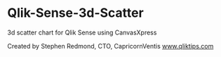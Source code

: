 Qlik-Sense-3d-Scatter
=====================

3d scatter chart for Qlik Sense using CanvasXpress

Created by Stephen Redmond, CTO, CapricornVentis
www.qliktips.com
